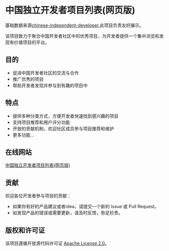 # 中国独立开发者项目列表(网页版)
基础数据来源[chinese-independent-developer](https://github.com/1c7/chinese-independent-developer),此项目负责友好展示。

该项目致力于聚合中国开发者社区中的优秀项目，为开发者提供一个集中浏览和发现有价值项目的平台。

## 目的

- 促进中国开发者社区的交流与合作
- 推广优秀的项目
- 帮助开发者发现并参与到有趣的项目中

## 特点

- 提供多种分类方式，方便开发者快速找到感兴趣的项目
- 支持项目推荐和用户评分功能
- 开放的贡献机制，欢迎社区成员参与项目推荐和维护
- 更多功能...

## 在线网站

[中国独立开发者项目列表(网页版)](https://developer.hubing.online/home)

## 贡献

欢迎各位开发者参与项目的贡献：

- 如果你有好的产品建议或者idea，请提交一个新的 Issue 或 Pull Request。
- 如发现产品的错误或需要更新，请及时反馈，弥足珍贵。

## 版权和许可证

该项目遵循开放源代码许可证 [Apache License 2.0](./LICENSE)。

